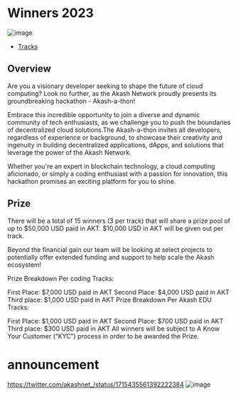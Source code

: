 # Winners 2023 

![image](https://github.com/Cypherpunk-Labs/akash-a-thon23/assets/13536174/b50b9c69-48d6-49f6-b496-68f077388a00)

- [Tracks](tracks.md)
  
## Overview
Are you a visionary developer seeking to shape the future of cloud computing? Look no further, as the Akash Network proudly presents its groundbreaking hackathon - Akash-a-thon!

Embrace this incredible opportunity to join a diverse and dynamic community of tech enthusiasts, as we challenge you to push the boundaries of decentralized cloud solutions.The Akash-a-thon invites all developers, regardless of experience or background, to showcase their creativity and ingenuity in building decentralized applications, dApps, and solutions that leverage the power of the Akash Network.

Whether you're an expert in blockchain technology, a cloud computing aficionado, or simply a coding enthusiast with a passion for innovation, this hackathon promises an exciting platform for you to shine.

## Prize
There will be a total of 15 winners (3 per track) that will share a prize pool of up to $50,000 USD paid in AKT. $10,000 USD in AKT will be given out per track.

Beyond the financial gain our team will be looking at select projects to potentially offer extended funding and support to help scale the Akash ecosystem!

Prize Breakdown Per coding Tracks:

First Place: $7,000 USD paid in AKT
Second Place: $4,000 USD paid in AKT
Third place: $1,000 USD paid in AKT
Prize Breakdown Per Akash EDU Tracks:

First Place: $1,000 USD paid in AKT
Second Place: $700 USD paid in AKT
Third place: $300 USD paid in AKT
All winners will be subject to A Know Your Customer (“KYC”) process in order to be awarded the Prize.

# announcement

https://twitter.com/akashnet_/status/1715435561392222384
![image](https://github.com/Cypherpunk-Labs/akash-a-thon23/assets/13536174/12806472-a0e9-4361-8d5a-1a1afb26f68a)
